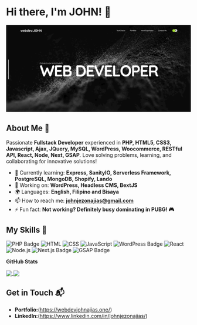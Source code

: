 # Hi there, I'm JOHN! 👋

![Banner Image](https://github.com/johnjezonajias/johnjezonajias/blob/main/assets/portfolio-banner.png)

## About Me 🚀

Passionate **Fullstack Developer** experienced in **PHP, HTML5, CSS3, Javascript, Ajax, JQuery, MySQL, WordPress, Woocommerce, RESTful API, React, Node, Next, GSAP**. Love solving problems, learning, and collaborating for innovative solutions!

- 🌱 Currently learning: **Express, SanityIO, Serverless Framework, PostgreSQL, MongoDB, Shopify, Lando**
- 🔭 Working on: **WordPress, Headless CMS, BextJS**
- 🌍 Languages: **English, Filipino and Bisaya**
- 📫 How to reach me: **johnjezonajias@gmail.com**
- ⚡ Fun fact: **Not working? Definitely busy dominating in PUBG! 🎮**

## My Skills 🧠

![PHP Badge](https://img.shields.io/badge/-PHP-777BB4?style=flat&logo=php&logoColor=white)
![HTML](https://img.shields.io/badge/-HTML-E34F26?style=flat-square&logo=html5&logoColor=white)
![CSS](https://img.shields.io/badge/-CSS-1572B6?style=flat-square&logo=css3&logoColor=white)
![JavaScript](https://img.shields.io/badge/-JavaScript-F7DF1E?style=flat-square&logo=javascript&logoColor=black)
![WordPress Badge](https://img.shields.io/badge/-WordPress-21759B?style=flat&logo=wordpress&logoColor=white)
![React](https://img.shields.io/badge/-React-61DAFB?style=flat-square&logo=react&logoColor=black)
![Node.js](https://img.shields.io/badge/-Node.js-339933?style=flat-square&logo=node.js&logoColor=white)
![Next.js Badge](https://img.shields.io/badge/-Next.js-000000?style=flat&logo=next.js&logoColor=white)
![GSAP Badge](https://img.shields.io/badge/-GSAP-88CE02?style=flat&logo=greensock&logoColor=white)

**GitHub Stats**

<a href="https://github.com/anuraghazra/github-readme-stats">
  <img height=200 align="center" src="https://github-readme-stats.vercel.app/api?username=johnjezonajias&show_icons=true&bg_color=111111&title_color=ffffff&icon_color=555555&text_color=aaaaaa" />
</a>
<a href="https://github.com/anuraghazra/convoychat">
  <img height=200 align="center" src="https://github-readme-stats.vercel.app/api/top-langs?username=johnjezonajias&layout=compact&langs_count=8&card_width=320&bg_color=111111&title_color=ffffff&text_color=aaaaaa" />
</a>

## Get in Touch 📬

- **Portfolio:**(https://webdevjohnajias.one/)
- **LinkedIn:**(https://www.linkedin.com/in/johnjezonajias/)
